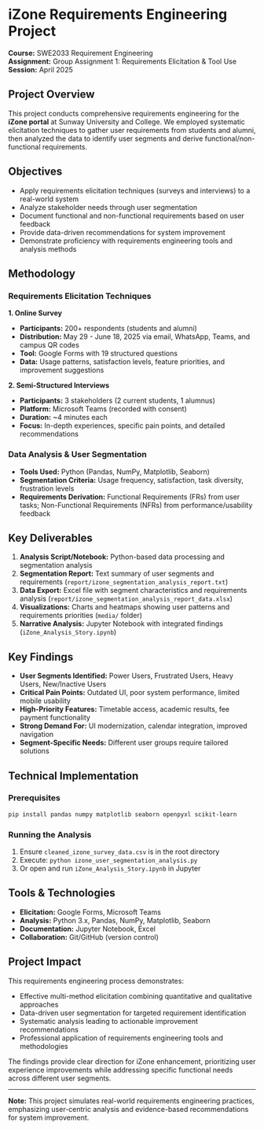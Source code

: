 # iZone Requirements Engineering Project

**Course:** SWE2033 Requirement Engineering  
**Assignment:** Group Assignment 1: Requirements Elicitation & Tool Use  
**Session:** April 2025  

## Project Overview

This project conducts comprehensive requirements engineering for the **iZone portal** at Sunway University and College. We employed systematic elicitation techniques to gather user requirements from students and alumni, then analyzed the data to identify user segments and derive functional/non-functional requirements.

## Objectives

- Apply requirements elicitation techniques (surveys and interviews) to a real-world system
- Analyze stakeholder needs through user segmentation
- Document functional and non-functional requirements based on user feedback
- Provide data-driven recommendations for system improvement
- Demonstrate proficiency with requirements engineering tools and analysis methods

## Methodology

### Requirements Elicitation Techniques

**1. Online Survey**
- **Participants:** 200+ respondents (students and alumni)
- **Distribution:** May 29 - June 18, 2025 via email, WhatsApp, Teams, and campus QR codes
- **Tool:** Google Forms with 19 structured questions
- **Data:** Usage patterns, satisfaction levels, feature priorities, and improvement suggestions

**2. Semi-Structured Interviews**
- **Participants:** 3 stakeholders (2 current students, 1 alumnus)
- **Platform:** Microsoft Teams (recorded with consent)
- **Duration:** ~4 minutes each
- **Focus:** In-depth experiences, specific pain points, and detailed recommendations

### Data Analysis & User Segmentation

- **Tools Used:** Python (Pandas, NumPy, Matplotlib, Seaborn)
- **Segmentation Criteria:** Usage frequency, satisfaction, task diversity, frustration levels
- **Requirements Derivation:** Functional Requirements (FRs) from user tasks; Non-Functional Requirements (NFRs) from performance/usability feedback

## Key Deliverables

1. **Analysis Script/Notebook:** Python-based data processing and segmentation analysis
2. **Segmentation Report:** Text summary of user segments and requirements (`report/izone_segmentation_analysis_report.txt`)
3. **Data Export:** Excel file with segment characteristics and requirements analysis (`report/izone_segmentation_analysis_report_data.xlsx`)
4. **Visualizations:** Charts and heatmaps showing user patterns and requirements priorities (`media/` folder)
5. **Narrative Analysis:** Jupyter Notebook with integrated findings (`iZone_Analysis_Story.ipynb`)

## Key Findings

- **User Segments Identified:** Power Users, Frustrated Users, Heavy Users, New/Inactive Users
- **Critical Pain Points:** Outdated UI, poor system performance, limited mobile usability
- **High-Priority Features:** Timetable access, academic results, fee payment functionality
- **Strong Demand For:** UI modernization, calendar integration, improved navigation
- **Segment-Specific Needs:** Different user groups require tailored solutions

## Technical Implementation

### Prerequisites
```bash
pip install pandas numpy matplotlib seaborn openpyxl scikit-learn
```

### Running the Analysis
1. Ensure `cleaned_izone_survey_data.csv` is in the root directory
2. Execute: `python izone_user_segmentation_analysis.py`
3. Or open and run `iZone_Analysis_Story.ipynb` in Jupyter

## Tools & Technologies

- **Elicitation:** Google Forms, Microsoft Teams
- **Analysis:** Python 3.x, Pandas, NumPy, Matplotlib, Seaborn
- **Documentation:** Jupyter Notebook, Excel
- **Collaboration:** Git/GitHub (version control)

## Project Impact

This requirements engineering process demonstrates:
- Effective multi-method elicitation combining quantitative and qualitative approaches
- Data-driven user segmentation for targeted requirement identification
- Systematic analysis leading to actionable improvement recommendations
- Professional application of requirements engineering tools and methodologies

The findings provide clear direction for iZone enhancement, prioritizing user experience improvements while addressing specific functional needs across different user segments.

---

**Note:** This project simulates real-world requirements engineering practices, emphasizing user-centric analysis and evidence-based recommendations for system improvement.